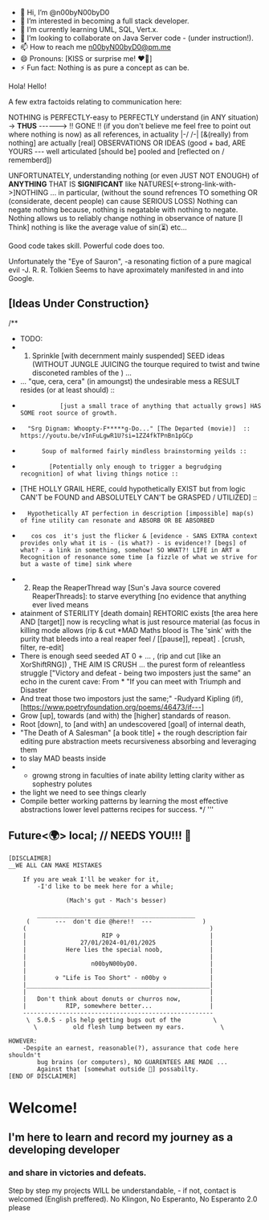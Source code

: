 - 👋 Hi, I’m @n00byN00byD0
- 👀 I’m interested in becoming a full stack developer.
- 🌱 I’m currently learning UML, SQL, Vert.x.
- 💞️ I’m looking to collaborate on Java Server code - (under instruction!).
- 📫 How to reach me n00byN00byD0@pm.me
- 😄 Pronouns: [KISS or surprise me! ❤️‍🔥]
- ⚡ Fun fact: Nothing is as pure a concept as can be.

Hola! Hello!

A few extra factoids relating to communication here:

NOTHING is PERFECTLY-easy to PERFECTLY understand (in ANY situation) ->  __THUS__ ------>   !! GONE !!    (if you don't believe me feel free to point out where nothing is now)
as all references, in actuality |-/ /-| [&(really) from nothing] are actually [real] OBSERVATIONS OR IDEAS (good + bad, ARE YOURS --- well articulated [should be] pooled and [reflected on / rememberd])


UNFORTUNATELY, understanding nothing (or even JUST NOT ENOUGH) of __ANYTHING__
THAT IS __SIGNIFICANT__ like NATURES[<-strong-link-with->]NOTHING ... in particular, (without the sound refrences TO something OR (considerate, decent people) can cause SERIOUS LOSS) 
Nothing can negate nothing because, nothing is negatable with nothing to negate.
Nothing allows us to reliably change nothing in observance of nature [I Think] nothing is like the average value of sin(⏳)  etc...



Good code takes skill.
Powerful code does too.

Unfortunately the "Eye of Sauron",
   -a resonating fiction of a pure magical evil -J. R. R. Tolkien
Seems to have aproximately manifested in and into Google.


## [Ideas Under Construction}
/**
 * TODO:
 * 1) Sprinkle [with decernment mainly suspended] SEED ideas (WITHOUT JUNGLE JUICING the tourque required to twist and twine disconeted rambles of the ) ...
 *    ... "que, cera, cera" (in amoungst) the undesirable mess a RESULT resides (or at least should) ::
 *                [just a small trace of anything that actually grows] HAS SOME root source of growth.
 *       "Srg Dignam: Whoopty-F*****g-Do..." [The Departed (movie)]  ::  https://youtu.be/vInFuLgwR1U?si=1ZZ4fkTPnBn1pGCp
 *           Soup of malformed fairly mindless brainstorming yeilds ::
 *             [Potentially only enough to trigger a begrudging recognition] of what living things notice ::
 *   [THE HOLLY GRAIL HERE, could hypothetically EXIST but from logic CAN'T be FOUND and ABSOLUTELY CAN'T be GRASPED / UTILIZED] ::
 *       Hypothetically AT perfection in description [impossible] map(s) of fine utility can resonate and ABSORB OR BE ABSORBED 
 *        cos cos  it's just the flicker & [evidence - SANS EXTRA context provides only what it is - (is what?) - is evidence!? [begs] of what? - a link in something, somehow! SO WHAT?! LIFE in ART ≅ Recognition of resonance some time [a fizzle of what we strive for but a waste of time] sink where 
 * 2) Reap the ReaperThread way [Sun's Java source covered ReaperThreads]: to starve everything [no evidence that anything ever lived means
 *    atainment of STERILITY [death domain] REHTORIC exists [the area here AND [target]] now is recycling what is just resource material (as focus in killing mode allows (rip & cut *MAD Maths blood is The 'sink' with the purity that bleeds into a real reaper feel / [[pause]], repeat] . [crush, filter, re-edit]
 * There is enough seed seeded AT 0 + ... , (rip and cut [like an XorShiftRNG]) , THE AIM IS CRUSH ... the purest form of releantless struggle ["Victory and defeat - being two imposters just the same" an echo in the curent cave: From           * "If you can meet with Triumph and Disaster
 *  And treat those two impostors just the same;" -Rudyard Kipling (if), [https://www.poetryfoundation.org/poems/46473/if---]
 * Grow [up], towards (and with) the [higher] standards of reason.
 * Root [down], to [and with] an undescovered [goal] of internal death,
 * "The Death of A Salesman" [a book title] + the rough description fair editing   pure abstraction meets  recursiveness absorbing and leveraging them
 * to slay MAD beasts inside
 *  - growng strong in faculties of inate ability letting clarity wither as sophestry polutes
 * the light we need to see things clearly
 * Compile better working patterns by learning the most effective abstractions lower level patterns recipes for success.
 */
'''

## Future<🌍> local;   //  NEEDS YOU!!!  🫵

    [DISCLAIMER]
    __WE ALL CAN MAKE MISTAKES
    
        If you are weak I'll be weaker for it,
            -I'd like to be meek here for a while;
            
                    (Mach's gut - Mach's besser)
                
            ____________________________________________
         (       ---  don't die @here!!  ---              )
        (                                                   )            
        |                     RIP ✞                         |
        |               27/01/2024-01/01/2025               |   
        |           Here lies the special noob,             |
        |                                                   |
        |                  n00byN00byD0.                    |
        |                                                   |
        |        ✞ "Life is Too Short" - n00by ✞            |
        |___________________________________________________|
        |                                                   |
        |   Don't think about donuts or churros now,        |
        |           RIP, somewhere better...                |
        -----------------------------------------------------
         \  S.0.S - pls help getting bugs out of the         \
           \          old flesh lump between my ears.          \
           
    HOWEVER:
        -Despite an earnest, reasonable(?), assurance that code here shouldn't
            bug brains (or computers), NO GUARENTEES ARE MADE ...
            Against that [somewhat outside 🤔] possabilty.
    [END OF DISCLAIMER]

# Welcome!
## I'm here to learn and record my journey as a developing developer
###     and share in victories and defeats.

Step by step my projects WILL be understandable,
    - if not, contact is welcomed (English preffered).
    No Klingon, No Esperanto, No Esperanto 2.0 please
